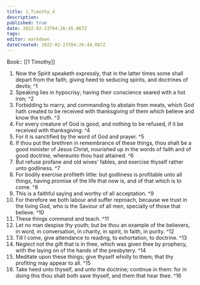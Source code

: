 ```yaml
---
title: 1_Timothy_4
description: 
published: true
date: 2022-02-23T04:26:45.867Z
tags: 
editor: markdown
dateCreated: 2022-02-23T04:26:44.087Z
---
```


 Book:: [[1 Timothy]]
 1. Now the Spirit speaketh expressly, that in the latter times some shall depart from the faith, giving heed to seducing spirits, and doctrines of devils; ^1
 2. Speaking lies in hypocrisy; having their conscience seared with a hot iron; ^2
 3. Forbidding to marry, and commanding to abstain from meats, which God hath created to be received with thanksgiving of them which believe and know the truth. ^3
 4. For every creature of God is good, and nothing to be refused, if it be received with thanksgiving: ^4
 5. For it is sanctified by the word of God and prayer. ^5
 6. If thou put the brethren in remembrance of these things, thou shalt be a good minister of Jesus Christ, nourished up in the words of faith and of good doctrine, whereunto thou hast attained. ^6
 7. But refuse profane and old wives' fables, and exercise thyself rather unto godliness. ^7
 8. For bodily exercise profiteth little: but godliness is profitable unto all things, having promise of the life that now is, and of that which is to come. ^8
 9. This is a faithful saying and worthy of all acceptation. ^9
 10. For therefore we both labour and suffer reproach, because we trust in the living God, who is the Saviour of all men, specially of those that believe. ^10
 11. These things command and teach. ^11
 12. Let no man despise thy youth; but be thou an example of the believers, in word, in conversation, in charity, in spirit, in faith, in purity. ^12
 13. Till I come, give attendance to reading, to exhortation, to doctrine. ^13
 14. Neglect not the gift that is in thee, which was given thee by prophecy, with the laying on of the hands of the presbytery. ^14
 15. Meditate upon these things; give thyself wholly to them; that thy profiting may appear to all. ^15
 16. Take heed unto thyself, and unto the doctrine; continue in them: for in doing this thou shalt both save thyself, and them that hear thee. ^16
